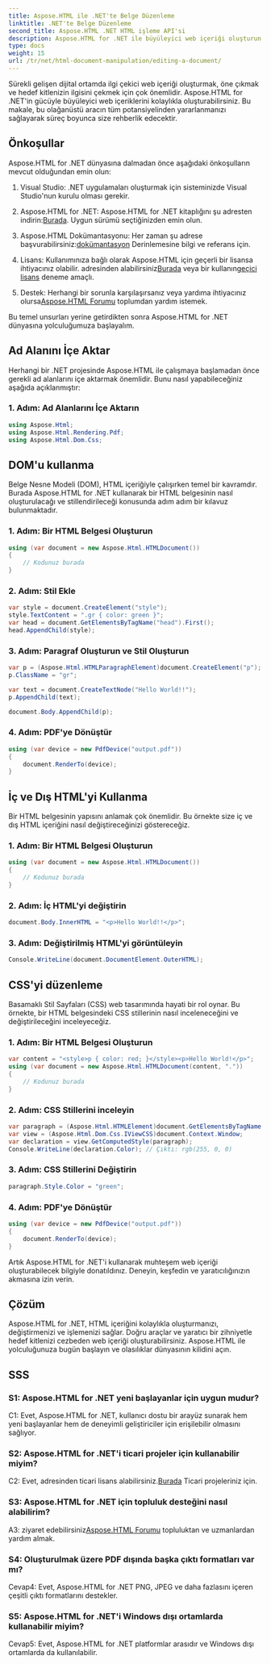 ```yaml
---
title: Aspose.HTML ile .NET'te Belge Düzenleme
linktitle: .NET'te Belge Düzenleme
second_title: Aspose.HTML .NET HTML işleme API'si
description: Aspose.HTML for .NET ile büyüleyici web içeriği oluşturun. HTML, CSS ve daha fazlasını nasıl değiştireceğinizi öğrenin.
type: docs
weight: 15
url: /tr/net/html-document-manipulation/editing-a-document/
---
```


Sürekli gelişen dijital ortamda ilgi çekici web içeriği oluşturmak, öne çıkmak ve hedef kitlenizin ilgisini çekmek için çok önemlidir. Aspose.HTML for .NET'in gücüyle büyüleyici web içeriklerini kolaylıkla oluşturabilirsiniz. Bu makale, bu olağanüstü aracın tüm potansiyelinden yararlanmanızı sağlayarak süreç boyunca size rehberlik edecektir.

## Önkoşullar

Aspose.HTML for .NET dünyasına dalmadan önce aşağıdaki önkoşulların mevcut olduğundan emin olun:

1. Visual Studio: .NET uygulamaları oluşturmak için sisteminizde Visual Studio'nun kurulu olması gerekir.

2. Aspose.HTML for .NET: Aspose.HTML for .NET kitaplığını şu adresten indirin:[Burada](https://releases.aspose.com/html/net/). Uygun sürümü seçtiğinizden emin olun.

3.  Aspose.HTML Dokümantasyonu: Her zaman şu adrese başvurabilirsiniz:[dokümantasyon](https://reference.aspose.com/html/net/) Derinlemesine bilgi ve referans için.

4.  Lisans: Kullanımınıza bağlı olarak Aspose.HTML için geçerli bir lisansa ihtiyacınız olabilir. adresinden alabilirsiniz[Burada](https://purchase.aspose.com/buy) veya bir kullanın[geçici lisans](https://purchase.aspose.com/temporary-license/) deneme amaçlı.

5.  Destek: Herhangi bir sorunla karşılaşırsanız veya yardıma ihtiyacınız olursa[Aspose.HTML Forumu](https://forum.aspose.com/) toplumdan yardım istemek.

Bu temel unsurları yerine getirdikten sonra Aspose.HTML for .NET dünyasına yolculuğumuza başlayalım.

## Ad Alanını İçe Aktar

Herhangi bir .NET projesinde Aspose.HTML ile çalışmaya başlamadan önce gerekli ad alanlarını içe aktarmak önemlidir. Bunu nasıl yapabileceğiniz aşağıda açıklanmıştır:

### 1. Adım: Ad Alanlarını İçe Aktarın

```csharp
using Aspose.Html;
using Aspose.Html.Rendering.Pdf;
using Aspose.Html.Dom.Css;
```

## DOM'u kullanma

Belge Nesne Modeli (DOM), HTML içeriğiyle çalışırken temel bir kavramdır. Burada Aspose.HTML for .NET kullanarak bir HTML belgesinin nasıl oluşturulacağı ve stillendirileceği konusunda adım adım bir kılavuz bulunmaktadır.

### 1. Adım: Bir HTML Belgesi Oluşturun

```csharp
using (var document = new Aspose.Html.HTMLDocument())
{
    // Kodunuz burada
}
```

### 2. Adım: Stil Ekle

```csharp
var style = document.CreateElement("style");
style.TextContent = ".gr { color: green }";
var head = document.GetElementsByTagName("head").First();
head.AppendChild(style);
```

### 3. Adım: Paragraf Oluşturun ve Stil Oluşturun

```csharp
var p = (Aspose.Html.HTMLParagraphElement)document.CreateElement("p");
p.ClassName = "gr";

var text = document.CreateTextNode("Hello World!!");
p.AppendChild(text);

document.Body.AppendChild(p);
```

### 4. Adım: PDF'ye Dönüştür

```csharp
using (var device = new PdfDevice("output.pdf"))
{
    document.RenderTo(device);
}
```

## İç ve Dış HTML'yi Kullanma

Bir HTML belgesinin yapısını anlamak çok önemlidir. Bu örnekte size iç ve dış HTML içeriğini nasıl değiştireceğinizi göstereceğiz.

### 1. Adım: Bir HTML Belgesi Oluşturun

```csharp
using (var document = new Aspose.Html.HTMLDocument())
{
    // Kodunuz burada
}
```

### 2. Adım: İç HTML'yi değiştirin

```csharp
document.Body.InnerHTML = "<p>Hello World!!</p>";
```

### 3. Adım: Değiştirilmiş HTML'yi görüntüleyin

```csharp
Console.WriteLine(document.DocumentElement.OuterHTML);
```

## CSS'yi düzenleme

Basamaklı Stil Sayfaları (CSS) web tasarımında hayati bir rol oynar. Bu örnekte, bir HTML belgesindeki CSS stillerinin nasıl inceleneceğini ve değiştirileceğini inceleyeceğiz.

### 1. Adım: Bir HTML Belgesi Oluşturun

```csharp
var content = "<style>p { color: red; }</style><p>Hello World!</p>";
using (var document = new Aspose.Html.HTMLDocument(content, "."))
{
    // Kodunuz burada
}
```

### 2. Adım: CSS Stillerini inceleyin

```csharp
var paragraph = (Aspose.Html.HTMLElement)document.GetElementsByTagName("p").First();
var view = (Aspose.Html.Dom.Css.IViewCSS)document.Context.Window;
var declaration = view.GetComputedStyle(paragraph);
Console.WriteLine(declaration.Color); // Çıktı: rgb(255, 0, 0)
```

### 3. Adım: CSS Stillerini Değiştirin

```csharp
paragraph.Style.Color = "green";
```

### 4. Adım: PDF'ye Dönüştür

```csharp
using (var device = new PdfDevice("output.pdf"))
{
    document.RenderTo(device);
}
```

Artık Aspose.HTML for .NET'i kullanarak muhteşem web içeriği oluşturabilecek bilgiyle donatıldınız. Deneyin, keşfedin ve yaratıcılığınızın akmasına izin verin.

## Çözüm

Aspose.HTML for .NET, HTML içeriğini kolaylıkla oluşturmanızı, değiştirmenizi ve işlemenizi sağlar. Doğru araçlar ve yaratıcı bir zihniyetle hedef kitlenizi cezbeden web içeriği oluşturabilirsiniz. Aspose.HTML ile yolculuğunuza bugün başlayın ve olasılıklar dünyasının kilidini açın.

## SSS

### S1: Aspose.HTML for .NET yeni başlayanlar için uygun mudur?

C1: Evet, Aspose.HTML for .NET, kullanıcı dostu bir arayüz sunarak hem yeni başlayanlar hem de deneyimli geliştiriciler için erişilebilir olmasını sağlıyor.

### S2: Aspose.HTML for .NET'i ticari projeler için kullanabilir miyim?

 C2: Evet, adresinden ticari lisans alabilirsiniz.[Burada](https://purchase.aspose.com/buy) Ticari projeleriniz için.

### S3: Aspose.HTML for .NET için topluluk desteğini nasıl alabilirim?

 A3: ziyaret edebilirsiniz[Aspose.HTML Forumu](https://forum.aspose.com/) topluluktan ve uzmanlardan yardım almak.

### S4: Oluşturulmak üzere PDF dışında başka çıktı formatları var mı?

Cevap4: Evet, Aspose.HTML for .NET PNG, JPEG ve daha fazlasını içeren çeşitli çıktı formatlarını destekler.

### S5: Aspose.HTML for .NET'i Windows dışı ortamlarda kullanabilir miyim?

Cevap5: Evet, Aspose.HTML for .NET platformlar arasıdır ve Windows dışı ortamlarda da kullanılabilir.